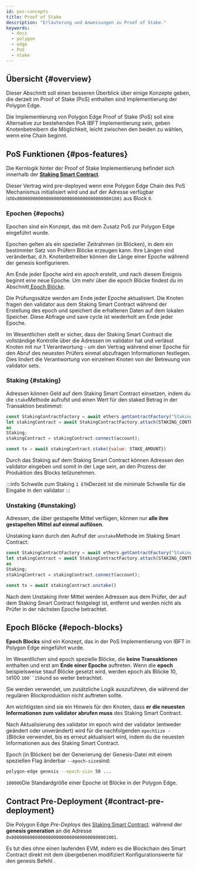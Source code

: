 ```yaml
---
id: pos-concepts
title: Proof of Stake
description: "Erläuterung und Anweisungen zu Proof of Stake."
keywords:
  - docs
  - polygon
  - edge
  - PoS
  - stake
---
```


## Übersicht {#overview}

Dieser Abschnitt soll einen besseren Überblick über einige Konzepte geben, die derzeit im Proof of Stake (PoS) enthalten sind Implementierung der Polygon Edge.

Die Implementierung von Polygon Edge Proof of Stake (PoS) soll eine Alternative zur bestehenden PoA IBFT Implementierung sein, geben Knotenbetreibern die Möglichkeit, leicht zwischen den beiden zu wählen, wenn eine Chain beginnt.

## PoS Funktionen {#pos-features}

Die Kernlogik hinter der Proof of Stake Implementierung befindet sich innerhalb der **[Staking Smart Contract](https://github.com/0xPolygon/staking-contracts/blob/main/contracts/Staking.sol)**.

Dieser Vertrag wird pre-deployed wenn eine Polygon Edge Chain des PoS Mechanismus initialisiert wird und auf der Adresse verfügbar ist`0x0000000000000000000000000000000000001001` aus Block `0`.

### Epochen {#epochs}

Epochen sind ein Konzept, das mit dem Zusatz PoS zur Polygon Edge eingeführt wurde.

Epochen gelten als ein spezieller Zeitrahmen (in Blöcken), in dem ein bestimmter Satz von Prüfern Blöcke erzeugen kann. Ihre Längen sind veränderbar, d.h. Knotenbetreiber können die Länge einer Epoche während der genesis konfigurieren.

Am Ende jeder Epoche wird ein _epoch_ erstellt, und nach diesem Ereignis beginnt eine neue Epoche. Um mehr über die epoch Blöcke findest du im Abschnitt[ Epoch Blöcke](/docs/edge/consensus/pos-concepts#epoch-blocks).

Die Prüfungssätze werden am Ende jeder Epoche aktualisiert. Die Knoten fragen den validator aus dem Staking Smart Contract während der Erstellung des epoch und speichert die erhaltenen Daten auf dem lokalen Speicher. Diese Abfrage und save cycle ist wiederholt am Ende jeder Epoche.

Im Wesentlichen stellt er sicher, dass der Staking Smart Contract die vollständige Kontrolle über die Adressen im validator hat und verlässt Knoten mit nur 1 Verantwortung - um den Vertrag während einer Epoche für den Abruf des neuesten Prüfers einmal abzufragen Informationen festlegen. Dies lindert die Verantwortung von einzelnen Knoten von der Betreuung von validator sets.

### Staking {#staking}

Adressen können Geld auf dem Staking Smart Contract einsetzen, indem du die `stake`Methode aufrufst und einen Wert für den staked Betrag in der Transaktion bestimmst:

````js
const StakingContractFactory = await ethers.getContractFactory("Staking");
let stakingContract = await StakingContractFactory.attach(STAKING_CONTRACT_ADDRESS)
as
Staking;
stakingContract = stakingContract.connect(account);

const tx = await stakingContract.stake({value: STAKE_AMOUNT})
````

Durch das Staking auf dem Staking Smart Contract können Adressen den validator eingeben und somit in der Lage sein, an den Prozess der Produktion des Blocks teilzunehmen.

:::info Schwelle zum Staking
`1 ETH`Derzeit ist die minimale Schwelle für die Eingabe in den validator
:::

### Unstaking {#unstaking}

Adressen, die über gestapelte Mittel verfügen, können nur **alle ihre gestapelten Mittel auf einmal auflösen**.

Unstaking kann durch den Aufruf der `unstake`Methode im Staking Smart Contract:

````js
const StakingContractFactory = await ethers.getContractFactory("Staking");
let stakingContract = await StakingContractFactory.attach(STAKING_CONTRACT_ADDRESS)
as
Staking;
stakingContract = stakingContract.connect(account);

const tx = await stakingContract.unstake()
````

Nach dem Unstaking ihrer Mittel werden Adressen aus dem Prüfer, der auf dem Staking Smart Contract festgelegt ist, entfernt und werden nicht als Prüfer in der nächsten Epoche betrachtet.

## Epoch Blöcke {#epoch-blocks}

**Epoch Blocks** sind ein Konzept, das in der PoS Implementierung von IBFT in Polygon Edge eingeführt wurde.

Im Wesentlichen sind epoch spezielle Blöcke, die **keine Transaktionen** enthalten und erst am **Ende einer Epoche** auftreten. Wenn die **epoch** beispielsweise `50`auf Blöcke gesetzt wird, werden epoch als Blöcke 10, `50`100 `100``150`und so weiter betrachtet.

Sie werden verwendet, um zusätzliche Logik auszuführen, die während der regulären Blockproduktion nicht auftreten sollte.

Am wichtigsten sind sie ein Hinweis für den Knoten, dass **er die neuesten Informationen zum validator abrufen muss** des Staking Smart Contract.

Nach Aktualisierung des validator im epoch wird der validator (entweder geändert oder unverändert) wird für die nachfolgenden  `epochSize - 1`Blöcke verwendet, bis es erneut aktualisiert wird, indem du die neuesten Informationen aus des Staking Smart Contract.

Epoch (in Blöcken) bei der Generierung der Genesis-Datei mit einem speziellen Flag änderbar `--epoch-size`sind:

```bash
polygon-edge genesis --epoch-size 50 ...
```

`100000`Die Standardgröße einer Epoche ist  Blöcke in der Polygon Edge.

## Contract Pre-Deployment {#contract-pre-deployment}

Die Polygon Edge _Pre-Deploys_ des [Staking Smart Contract](https://github.com/0xPolygon/staking-contracts/blob/main/contracts/Staking.sol). während der **genesis generation** an die Adresse `0x0000000000000000000000000000000000001001`.

Es tut dies ohne einen laufenden EVM, indem es die Blockchain des Smart Contract direkt mit dem übergebenen modifiziert Konfigurationswerte für den genesis Befehl .

